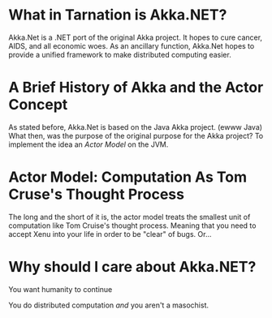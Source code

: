 # What in Tarnation is Akka.NET?
Akka.Net is a .NET port of the original Akka project. It hopes to cure cancer, AIDS, and all economic woes.
As an ancillary function, Akka.Net hopes to provide a unified framework to make distributed computing easier.

# A Brief History of Akka and the Actor Concept
As stated before, Akka.Net is based on the Java Akka project. (ewww Java)
What then, was the purpose of the original purpose for the Akka project? To implement the idea an _Actor Model_ on the JVM.

# Actor Model: Computation As Tom Cruse's Thought Process
The long and the short of it is, the actor model treats the smallest unit of computation like Tom Cruise's thought process. Meaning that you need to accept Xenu into your life in order to be "clear" of bugs. Or...

# Why should I care about Akka.NET?
You want humanity to continue

You do distributed computation _and_ you aren't a masochist.
